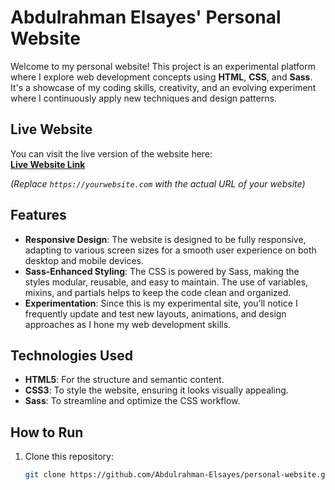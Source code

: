 # Abdulrahman Elsayes' Personal Website

Welcome to my personal website! This project is an experimental platform where I explore web development concepts using **HTML**, **CSS**, and **Sass**. It's a showcase of my coding skills, creativity, and an evolving experiment where I continuously apply new techniques and design patterns.

## Live Website

You can visit the live version of the website here:  
**[Live Website Link]([https://yourwebsite.com](https://personal-website-theta-gilt.vercel.app/))**

*(Replace `https://yourwebsite.com` with the actual URL of your website)*

## Features

- **Responsive Design**: The website is designed to be fully responsive, adapting to various screen sizes for a smooth user experience on both desktop and mobile devices.
- **Sass-Enhanced Styling**: The CSS is powered by Sass, making the styles modular, reusable, and easy to maintain. The use of variables, mixins, and partials helps to keep the code clean and organized.
- **Experimentation**: Since this is my experimental site, you’ll notice I frequently update and test new layouts, animations, and design approaches as I hone my web development skills.
  
## Technologies Used

- **HTML5**: For the structure and semantic content.
- **CSS3**: To style the website, ensuring it looks visually appealing.
- **Sass**: To streamline and optimize the CSS workflow.

## How to Run

1. Clone this repository:  
   ```bash
   git clone https://github.com/Abdulrahman-Elsayes/personal-website.git
